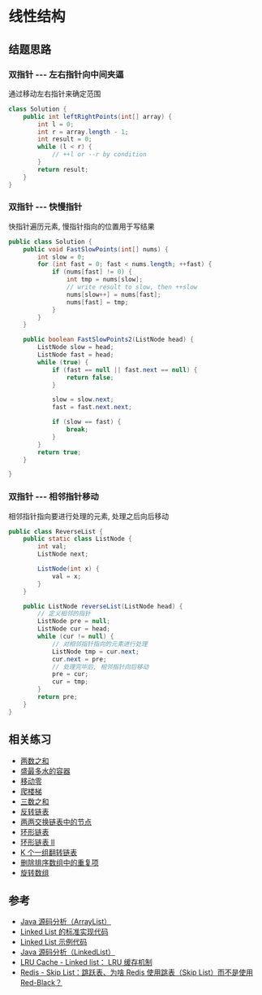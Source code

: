 # 线性结构

## 结题思路

### 双指针 --- 左右指针向中间夹逼

通过移动左右指针来确定范围

```java
class Solution {
    public int leftRightPoints(int[] array) {
        int l = 0;
        int r = array.length - 1;
        int result = 0;
        while (l < r) {
            // ++l or --r by condition
        }
        return result;
    }
}
```

### 双指针 --- 快慢指针

快指针遍历元素, 慢指针指向的位置用于写结果

```java
public class Solution {
    public void FastSlowPoints(int[] nums) {
        int slow = 0;
        for (int fast = 0; fast < nums.length; ++fast) {
            if (nums[fast] != 0) {
                int tmp = nums[slow];
                // write result to slow, then ++slow
                nums[slow++] = nums[fast];
                nums[fast] = tmp;
            }
        }
    }

    public boolean FastSlowPoints2(ListNode head) {
        ListNode slow = head;
        ListNode fast = head;
        while (true) {
            if (fast == null || fast.next == null) {
                return false;
            }

            slow = slow.next;
            fast = fast.next.next;

            if (slow == fast) {
                break;
            }
        }
        return true;
    }

}
```

### 双指针 --- 相邻指针移动

相邻指针指向要进行处理的元素, 处理之后向后移动

```java
public class ReverseList {
    public static class ListNode {
        int val;
        ListNode next;

        ListNode(int x) {
            val = x;
        }
    }

    public ListNode reverseList(ListNode head) {
        // 定义相邻的指针
        ListNode pre = null;
        ListNode cur = head;
        while (cur != null) {
            // 对相邻指针指向的元素进行处理
            ListNode tmp = cur.next;
            cur.next = pre;
            // 处理完毕后, 相邻指针向后移动
            pre = cur;
            cur = tmp;
        }
        return pre;
    }
}
```

## 相关练习

- [两数之和](https://leetcode-cn.com/problems/two-sum/)
- [盛最多水的容器](https://leetcode-cn.com/problems/container-with-most-water/)
- [移动零](https://leetcode-cn.com/problems/move-zeroes/)
- [爬楼梯](https://leetcode-cn.com/problems/climbing-stairs/)
- [三数之和](https://leetcode-cn.com/problems/3sum/)
- [反转链表](https://leetcode.com/problems/reverse-linked-list/)
- [两两交换链表中的节点](https://leetcode.com/problems/swap-nodes-in-pairs)
- [环形链表](https://leetcode.com/problems/linked-list-cycle)
- [环形链表 II](https://leetcode.com/problems/linked-list-cycle-ii)
- [K 个一组翻转链表](https://leetcode.com/problems/reverse-nodes-in-k-group/)
- [删除排序数组中的重复项](https://leetcode-cn.com/problems/remove-duplicates-from-sorted-array/)
- [旋转数组](https://leetcode-cn.com/problems/rotate-array/)

## 参考

- [Java 源码分析（ArrayList）](http://developer.classpath.org/doc/java/util/ArrayList-source.html)
- [Linked List 的标准实现代码](http://www.geeksforgeeks.org/implementing-a-linked-list-in-java-using-class/)
- [Linked List 示例代码](http://www.cs.cmu.edu/~adamchik/15-121/lectures/Linked%20Lists/code/LinkedList.java)
- [Java 源码分析（LinkedList）](http://developer.classpath.org/doc/java/util/LinkedList-source.html)
- [LRU Cache - Linked list： LRU 缓存机制](http://leetcode-cn.com/problems/lru-cache)
- [Redis - Skip List：跳跃表、为啥 Redis 使用跳表（Skip List）而不是使用 Red-Black？](http://www.zhihu.com/question/20202931)